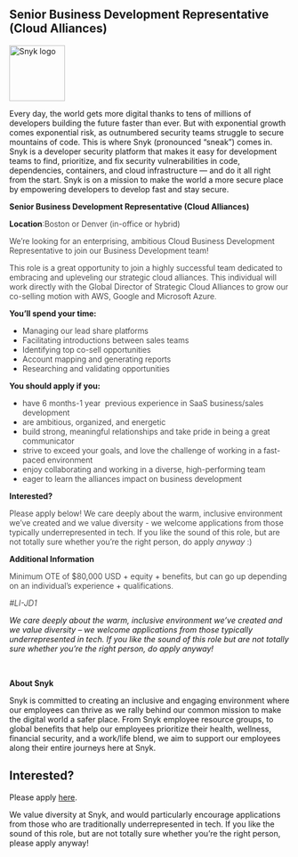 Senior Business Development Representative (Cloud Alliances)
---

<img src="https://res.cloudinary.com/snyk/image/upload/v1537345894/press-kit/brand/logo-black.png" width="100" alt="Snyk logo" />

<div class="content-intro"><p><span style="font-weight: 400;">Every day, the world gets more digital thanks to tens of millions of developers building the future faster than ever. But with exponential growth comes exponential risk, as outnumbered security teams struggle to secure mountains of code. This is where Snyk (pronounced “sneak”) comes in. Snyk is a developer security platform that makes it easy for development teams to find, prioritize, and fix security vulnerabilities in code, dependencies, containers, and cloud infrastructure — and do it all right from the start. Snyk is on a mission to make the world a more secure place by empowering developers to develop fast and stay secure.</span></p></div><p><strong>Senior Business Development Representative (Cloud Alliances)&nbsp;</strong></p>
<p><span style="font-weight: 300;"><strong>Location</strong>:Boston or Denver (in-office or hybrid)&nbsp;</span></p>
<p><span style="font-weight: 300;">We’re looking for an enterprising, ambitious Cloud Business Development Representative to join our Business Development team!&nbsp;</span></p>
<p><span style="font-weight: 300;">This role is a great opportunity to join a highly successful team dedicated to embracing and upleveling our strategic cloud alliances. This individual will work directly with the Global Director of Strategic Cloud Alliances to grow our co-selling motion with AWS, Google and Microsoft Azure.&nbsp;</span></p>
<p><strong>You’ll spend your time:</strong></p>
<ul>
<li style="font-weight: 300;"><span style="font-weight: 300;">Managing our lead share platforms&nbsp;</span></li>
<li style="font-weight: 300;"><span style="font-weight: 300;">Facilitating introductions between sales teams</span></li>
<li style="font-weight: 300;"><span style="font-weight: 300;">Identifying top co-sell opportunities&nbsp;</span></li>
<li style="font-weight: 300;"><span style="font-weight: 300;">Account mapping and generating reports&nbsp;</span></li>
<li style="font-weight: 300;"><span style="font-weight: 300;">Researching and validating opportunities&nbsp;</span></li>
</ul>
<p><strong>You should apply if you:&nbsp;</strong></p>
<ul>
<li style="font-weight: 300;"><span style="font-weight: 300;">have 6 months-1 year&nbsp; previous experience in SaaS business/sales development</span></li>
<li style="font-weight: 300;"><span style="font-weight: 300;">are ambitious, organized, and energetic</span></li>
<li style="font-weight: 300;"><span style="font-weight: 300;">build strong, meaningful relationships and take pride in being a great communicator</span></li>
<li style="font-weight: 300;"><span style="font-weight: 300;">strive to exceed your goals, and love the challenge of working in a fast-paced environment</span></li>
<li style="font-weight: 300;"><span style="font-weight: 300;">enjoy collaborating and working in a diverse, high-performing team</span></li>
<li style="font-weight: 300;"><span style="font-weight: 300;">eager to learn the alliances impact on business development&nbsp;</span></li>
</ul>
<p><strong>Interested?</strong></p>
<p><span style="font-weight: 300;">Please apply below! We care deeply about the warm, inclusive environment we’ve created and we value diversity - we welcome applications from those typically underrepresented in tech. If you like the sound of this role, but are not totally sure whether you’re the right person, do apply </span><em><span style="font-weight: 300;">anyway</span></em><span style="font-weight: 300;"> :)</span></p>
<p><strong>Additional Information</strong></p>
<p><span style="font-weight: 300;">Minimum OTE of $80,000 USD + equity + benefits, but can go up depending on an individual’s experience + qualifications.</span></p>
<p><em><span style="font-weight: 300;">#LI-JD1</span></em></p><div class="content-conclusion"><p><em data-stringify-type="italic">We care deeply about the warm, inclusive environment we’ve created and we value diversity – we welcome applications from those typically underrepresented in tech. If you like the sound of this role but are not totally sure whether you’re the right person, do apply anyway!</em></p>
<p>&nbsp;</p>
<p><strong>About Snyk</strong></p>
<p><strong><span style="font-weight: 400;">Snyk is committed to creating an inclusive and engaging environment where our employees can thrive as we rally behind our common mission to make the digital world a safer place. From Snyk employee resource groups, to global benefits that help our employees prioritize their health, wellness, financial security, and a work/life blend, we aim to support our employees along their entire journeys here at Snyk. </span></strong></p></div>

Interested?
---

Please apply [here](https://boards.greenhouse.io/snyk/jobs/6267195002#app).

We value diversity at Snyk, and would particularly encourage applications from those who are traditionally underrepresented in tech.
If you like the sound of this role, but are not totally sure whether you’re the right person, please apply anyway!
